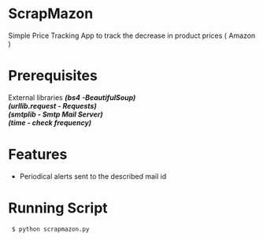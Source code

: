 # ScrapMazon
Simple Price Tracking App to track the decrease in  product prices ( Amazon )

#  Prerequisites
 External libraries
     ***(bs4 -BeautifulSoup)*** <br>
     ***(urllib.request - Requests)*** <br>
     ***(smtplib - Smtp Mail Server)*** <br>
     ***(time - check frequency)*** <br>


    

# Features
* Periodical alerts sent to the described mail id

#  Running Script

     $ python scrapmazon.py
